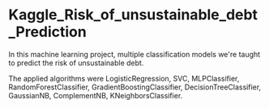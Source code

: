 # Kaggle_Risk_of_unsustainable_debt_Prediction
In this machine learning project, multiple classification models we're taught to predict the risk of unsustainable debt. 

The applied algorithms were LogisticRegression, SVC, MLPClassifier, RandomForestClassifier, GradientBoostingClassifier, DecisionTreeClassifier, GaussianNB, ComplementNB, KNeighborsClassifier.
